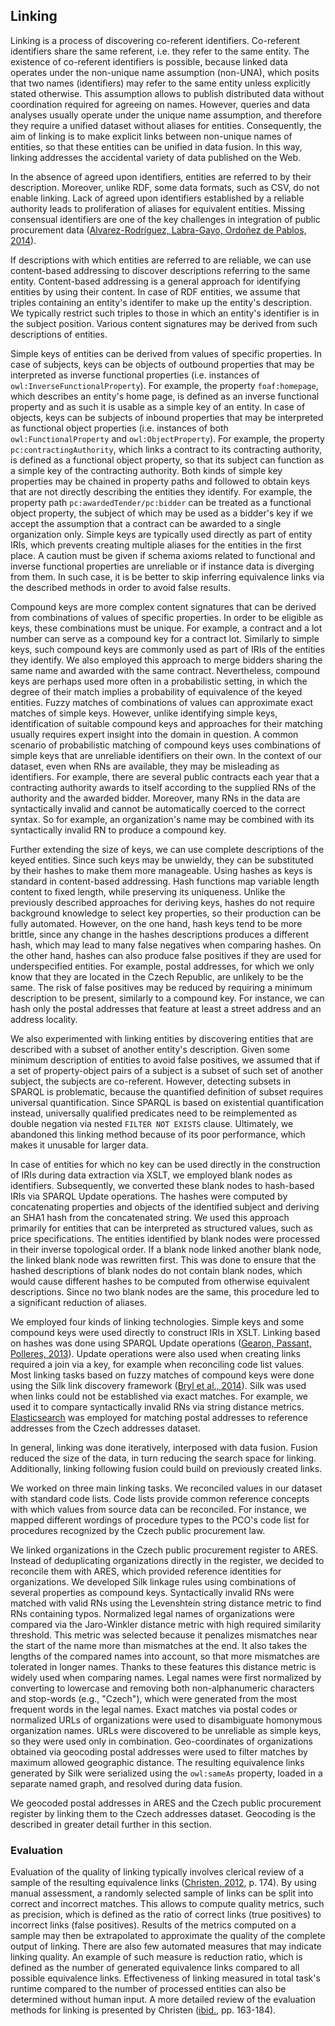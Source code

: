 ## Linking

Linking is a process of discovering co-referent identifiers.
Co-referent identifiers share the same referent, i.e. they refer to the same entity.
The existence of co-referent identifiers is possible, because linked data operates under the non-unique name assumption (non-UNA), which posits that two names (identifiers) may refer to the same entity unless explicitly stated otherwise.
This assumption allows to publish distributed data without coordination required for agreeing on names.
However, queries and data analyses usually operate under the unique name assumption, and therefore they require a unified dataset without aliases for entities.
Consequently, the aim of linking is to make explicit links between non-unique names of entities, so that these entities can be unified in data fusion.
In this way, linking addresses the accidental variety of data published on the Web.

<!-- ### Content-based addressing -->

In the absence of agreed upon identifiers, entities are referred to by their description.
Moreover, unlike RDF, some data formats, such as CSV, do not enable linking.
Lack of agreed upon identifiers established by a reliable authority leads to proliferation of aliases for equivalent entities.
Missing consensual identifiers are one of the key challenges in integration of public procurement data ([Alvarez-Rodríguez, Labra-Gayo, Ordoñez de Pablos, 2014](#AlvarezRodriguez2014)).

If descriptions with which entities are referred to are reliable, we can use content-based addressing to discover descriptions referring to the same entity.
Content-based addressing is a general approach for identifying entities by using their content.
In case of RDF entities, we assume that triples containing an entity's identifer to make up the entity's description.
We typically restrict such triples to those in which an entity's identifier is in the subject position.
Various content signatures may be derived from such descriptions of entities.

Simple keys of entities can be derived from values of specific properties.
In case of subjects, keys can be objects of outbound properties that may be interpreted as inverse functional properties (i.e. instances of `owl:InverseFunctionalProperty`).
For example, the property `foaf:homepage`, which describes an entity's home page, is defined as an inverse functional property and as such it is usable as a simple key of an entity.
In case of objects, keys can be subjects of inbound properties that may be interpreted as functional object properties (i.e. instances of both `owl:FunctionalProperty` and `owl:ObjectProperty`).
For example, the property `pc:contractingAuthority`, which links a contract to its contracting authority, is defined as a functional object property, so that its subject can function as a simple key of the contracting authority.
Both kinds of simple key properties may be chained in property paths and followed to obtain keys that are not directly describing the entities they identify.
For example, the property path `pc:awardedTender/pc:bidder` can be treated as a functional object property, the subject of which may be used as a bidder's key if we accept the assumption that a contract can be awarded to a single organization only.
Simple keys are typically used directly as part of entity IRIs, which prevents creating multiple aliases for the entities in the first place.
A caution must be given if schema axioms related to functional and inverse functional properties are unreliable or if instance data is diverging from them.
In such case, it is be better to skip inferring equivalence links via the described methods in order to avoid false results.

Compound keys are more complex content signatures that can be derived from combinations of values of specific properties.
In order to be eligible as keys, these combinations must be unique.
For example, a contract and a lot number can serve as a compound key for a contract lot. 
Similarly to simple keys, such compound keys are commonly used as part of IRIs of the entities they identify.
We also employed this approach to merge bidders sharing the same name and awarded with the same contract.
Nevertheless, compound keys are perhaps used more often in a probabilistic setting, in which the degree of their match implies a probability of equivalence of the keyed entities.
Fuzzy matches of combinations of values can approximate exact matches of simple keys.
However, unlike identifying simple keys, identification of suitable compound keys and approaches for their matching usually requires expert insight into the domain in question.
A common scenario of probabilistic matching of compound keys uses combinations of simple keys that are unreliable identifiers on their own.
In the context of our dataset, even when RNs are available, they may be misleading as identifiers.
For example, there are several public contracts each year that a contracting authority awards to itself according to the supplied RNs of the authority and the awarded bidder.
Moreover, many RNs in the data are syntactically invalid and cannot be automatically coerced to the correct syntax.
So for example, an organization's name may be combined with its syntactically invalid RN to produce a compound key. 

Further extending the size of keys, we can use complete descriptions of the keyed entities.
Since such keys may be unwieldy, they can be substituted by their hashes to make them more manageable.
Using hashes as keys is standard in content-based addressing.
Hash functions map variable length content to fixed length, while preserving its uniqueness.
Unlike the previously described approaches for deriving keys, hashes do not require background knowledge to select key properties, so their production can be fully automated.
However, on the one hand, hash keys tend to be more brittle, since any change in the hashes descriptions produces a different hash, which may lead to many false negatives when comparing hashes.
On the other hand, hashes can also produce false positives if they are used for underspecified entities.
For example, postal addresses, for which we only know that they are located in the Czech Republic, are unlikely to be the same.
The risk of false positives may be reduced by requiring a minimum description to be present, similarly to a compound key.
For instance, we can hash only the postal addresses that feature at least a street address and an address locality.

We also experimented with linking entities by discovering entities that are described with a subset of another entity's description.
Given some minimum description of entities to avoid false positives, we assumed that if a set of property-object pairs of a subject is a subset of such set of another subject, the subjects are co-referent.
However, detecting subsets in SPARQL is problematic, because the quantified definition of subset requires universal quantification.
Since SPARQL is based on existential quantification instead, universally qualified predicates need to be reimplemented as double negation via nested `FILTER NOT EXISTS` clause.
Ultimately, we abandoned this linking method because of its poor performance, which makes it unusable for larger data.

In case of entities for which no key can be used directly in the construction of IRIs during data extraction via XSLT, we employed blank nodes as identifiers.
Subsequently, we converted these blank nodes to hash-based IRIs via SPARQL Update operations.
The hashes were computed by concatenating properties and objects of the identified subject and deriving an SHA1 hash from the concatenated string.
We used this approach primarily for entities that can be interpreted as structured values, such as price specifications.
The entities identified by blank nodes were processed in their inverse topological order.
If a blank node linked another blank node, the linked blank node was rewritten first.
This was done to ensure that the hashed descriptions of blank nodes do not contain blank nodes, which would cause different hashes to be computed from otherwise equivalent descriptions.
Since no two blank nodes are the same, this procedure led to a significant reduction of aliases.

<!-- ### Linking technologies -->

We employed four kinds of linking technologies.
Simple keys and some compound keys were used directly to construct IRIs in XSLT.
Linking based on hashes was done using SPARQL Update operations ([Gearon, Passant, Polleres, 2013](#Gearon2013)).
Update operations were also used when creating links required a join via a key, for example when reconciling code list values.
Most linking tasks based on fuzzy matches of compound keys were done using the Silk link discovery framework ([Bryl et al., 2014](#Bryl2014)).
Silk was used when links could not be established via exact matches.
For example, we used it to compare syntactically invalid RNs via string distance metrics.
[Elasticsearch](https://www.elastic.co/products/elasticsearch) was employed for matching postal addresses to reference addresses from the Czech addresses dataset.

In general, linking was done iteratively, interposed with data fusion.
Fusion reduced the size of the data, in turn reducing the search space for linking.
Additionally, linking following fusion could build on previously created links.

We worked on three main linking tasks.
We reconciled values in our dataset with standard code lists.
Code lists provide common reference concepts with which values from source data can be reconciled.
For instance, we mapped different wordings of procedure types to the PCO's code list for procedures recognized by the Czech public procurement law.

We linked organizations in the Czech public procurement register to ARES.
Instead of deduplicating organizations directly in the register, we decided to reconcile them with ARES, which provided reference identities for organizations.
We developed Silk linkage rules using combinations of several properties as compound keys.
Syntactically invalid RNs were matched with valid RNs using the Levenshtein string distance metric to find RNs containing typos.
Normalized legal names of organizations were compared via the Jaro-Winkler distance metric with high required similarity threshold.
This metric was selected because it penalizes mismatches near the start of the name more than mismatches at the end.
It also takes the lengths of the compared names into account, so that more mismatches are tolerated in longer names.
Thanks to these features this distance metric is widely used when comparing names.
Legal names were first normalized by converting to lowercase and removing both non-alphanumeric characters and stop-words (e.g., "Czech"), which were generated from the most frequent words in the legal names.
Exact matches via postal codes or normalized URLs of organizations were used to disambiguate homonymous organization names.
URLs were discovered to be unreliable as simple keys, so they were used only in combination.
Geo-coordinates of organizations obtained via geocoding postal addresses were used to filter matches by maximum allowed geographic distance.
The resulting equivalence links generated by Silk were serialized using the `owl:sameAs` property, loaded in a separate named graph, and resolved during data fusion.

We geocoded postal addresses in ARES and the Czech public procurement register by linking them to the Czech addresses dataset.
Geocoding is the described in greater detail further in this section.

### Evaluation

Evaluation of the quality of linking typically involves clerical review of a sample of the resulting equivalence links ([Christen, 2012](#Christen2012), p. 174).
By using manual assessment, a randomly selected sample of links can be split into correct and incorrect matches.
This allows to compute quality metrics, such as precision, which is defined as the ratio of correct links (true positives) to incorrect links (false positives).
Results of the metrics computed on a sample may then be extrapolated to approximate the quality of the complete output of linking.
There are also few automated measures that may indicate linking quality.
An example of such measure is reduction ratio, which is defined as the number of generated equivalence links compared to all possible equivalence links.
Effectiveness of linking measured in total task's runtime compared to the number of processed entities can also be determined without human input.
A more detailed review of the evaluation methods for linking is presented by Christen ([ibid.](#Christen2012), pp. 163-184).

<!--
TODO:
* Do manual evaluation of a sample of links and describe evaluation results here.
* Add the number of generated links.
-->

<!--
Out-takes:

Linking can exploit both semantics (i.e. schema axioms) and statistics of data ([Hogan et al., 2012](#Hogan2012), p. 78).

Appropriately enough, this process is also referred to by multiple terms, including instance matching, deduplication, or record linkage.

Defragmentation of data

Due to the transient nature of public procurement data it is necessary to integrate it in a timely manner, before the data loses relevance [Harth et al., 2013](#Harth2013).

While the title suggests the blog post is about data fusion, it is more about linking.
<http://blog.mynarz.net/2016/10/basic-fusion-of-rdf-data-in-sparql.html>
Perhaps the confusion arises from fusion and linking being merged when dealing with blank nodes.
-->
